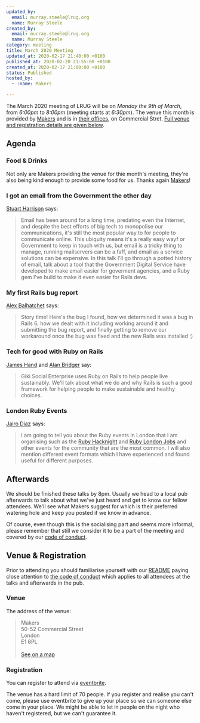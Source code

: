 ```yaml
---
updated_by:
  email: murray.steele@lrug.org
  name: Murray Steele
created_by:
  email: murray.steele@lrug.org
  name: Murray Steele
category: meeting
title: March 2020 Meeting
updated_at: 2020-02-17 21:48:00 +0100
published_at: 2020-02-20 21:55:00 +0100
created_at: 2020-02-17 21:00:00 +0100
status: Published
hosted_by:
  - :name: Makers

---
```


The March 2020 meeting of LRUG will be on *Monday the 9th of March*,
from _6:00pm_ to _8:00pm_ (meeting starts at _6:30pm_).  The venue this
month is provided by [Makers](https://makers.tech/) and is in [their
offices][makers-venue], on Commercial Stret.  [Full venue and registration
details are given below](#mar20registration).

## Agenda

### Food & Drinks

Not only are Makers providing the venue for thie month's meeting, they're
also being kind enough to provide some food for us.  Thanks again
[Makers](https://makers.tech/)!

### I got an email from the Government the other day

[Stuart Harrison](https://twitter.com/pezholio) says:

> Email has been around for a long time, predating even the Internet, and
> despite the best efforts of big tech to monopolise our communications,
> it's still the most popular way to for people to communicate online.
> This ubiquity means it's a really easy wayf or Government to keep in
> touch with us, but email is a tricky thing to manage, running
> mailservers can be a faff, and email as a service solutions can be
> expensive. In this talk I'll go through a potted history of email, talk
> about a tool that the Government Digital Service have developed to make
> email easier for goverment agencies, and a Ruby gem I've build to make
> it even easier for Rails devs.

### My first Rails bug report

[Alex Balhatchet](https://twitter.com/kaokun) says:

> Story time! Here's the bug I found, how we determined it was a bug in
> Rails 6, how we dealt with it including working around it and submitting
> the bug report, and finally getting to remove our workaround once the
> bug was fixed and the new Rails was installed :)

### Tech for good with Ruby on Rails

[James Hand](https://www.linkedin.com/in/jameshand-uk/) and [Alan Bridger](https://github.com/abridger) say:

> Giki Social Enterprise uses Ruby on Rails to help people live
> sustainably. We'll talk about what we do and why Rails is such a good
> framework for helping people to make sustainable and healthy choices.

### London Ruby Events

[Jairo Diaz](https://www.linkedin.com/in/jairodiaz4/) says:

> I am going to tell you about the Ruby events in London that I am
> organising such as the [Ruby Hacknight](https://www.meetup.com/ruby-hacknight-london/)
> and [Ruby London Jobs](https://www.meetup.com/Ruby-Jobs-London/) and
> other events for the community that are the most common. I will also
> mention different event formats which I have experienced and found
> useful for different purposes.

## Afterwards

We should be finished these talks by 8pm.  Usually we head to a local pub
afterwards to talk about what we've just heard and get to know our fellow
attendees.  We'll see what Makers suggest for which is their preferred
watering hole and keep you posted if we know in advance.

Of course, even though this is the socialising part and seems more
informal, please remember that still we consider it to be a part of the
meeting and covered by our [code of conduct](http://readme.lrug.org/#code-of-conduct).


Venue & Registration <a name="mar20registration">&nbsp;</a>
-----------------------------------------------------------

Prior to attending you should familiarise yourself with our
[README](http://readme.lrug.org/) paying close attention to [the code of
conduct](http://readme.lrug.org/#code-of-conduct) which applies to
all attendees at the talks and afterwards in the pub.

### Venue

The address of the venue:

> Makers<br/>50-52 Commercial Street<br/>London<br/>E1 6PL<br/><br/>[See on a map][makers-venue]

### Registration

You can register to attend via [eventbrite][makers-event].

The venue has a hard limit of 70 people.  If you register and realise you
can't come, please use eventbrite to give up your place so we can someone
else come in your place.  We might be able to let in people on the night
who haven't registered, but we can't guarantee it.

[makers-venue]: https://goo.gl/maps/zfsy9uUogLq35Goh9
[makers-event]: https://www.eventbrite.com/e/london-ruby-user-group-march-2020-meeting-tickets-95281155501
